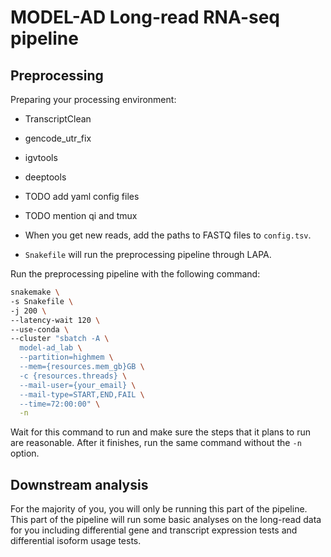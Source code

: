 # MODEL-AD Long-read RNA-seq pipeline


## Preprocessing
Preparing your processing environment:
* TranscriptClean
* gencode_utr_fix
* igvtools
* deeptools
* TODO add yaml config files
* TODO mention qi and tmux


* When you get new reads, add the paths to FASTQ files to `config.tsv`.
* `Snakefile` will run the preprocessing pipeline through LAPA.

Run the preprocessing pipeline with the following command:
```bash
snakemake \
-s Snakefile \
-j 200 \
--latency-wait 120 \
--use-conda \
--cluster "sbatch -A \
  model-ad_lab \
  --partition=highmem \
  --mem={resources.mem_gb}GB \
  -c {resources.threads} \
  --mail-user={your_email} \
  --mail-type=START,END,FAIL \
  --time=72:00:00" \
  -n
```

Wait for this command to run and make sure the steps that it plans to run are reasonable. After it finishes, run the same command without the `-n` option.

## Downstream analysis

For the majority of you, you will only be running this part of the pipeline. This part of the pipeline will run some basic analyses on the long-read data for you including differential gene and transcript expression tests and differential isoform usage tests.
